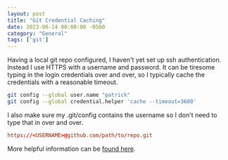 ```yaml
---
layout: post
title: "Git Credential Caching"
date: 2023-06-14 00:00:00 -0500
category: "General"
tags: ['git']
---
```


Having a local git repo configured, I haven't yet set up ssh authentication. Instead I use HTTPS with a username and password. It can be tiresome typing in the login credentials over and over, so I typically cache the credentials with a reasonable timeout.

```bash
git config --global user.name "patrick"
git config --global credential.helper 'cache --timeout=3600'
```

I also make sure my .git/config contains the username so I don't need to type that in over and over.

```conf
https://<USERNAME>@github.com/path/to/repo.git
```

More helpful information can be [found here](https://www.shellhacks.com/git-config-username-password-store-credentials/).